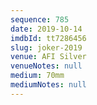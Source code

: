 ```yaml
---
sequence: 785
date: 2019-10-14
imdbId: tt7286456
slug: joker-2019
venue: AFI Silver
venueNotes: null
medium: 70mm
mediumNotes: null
---
```

